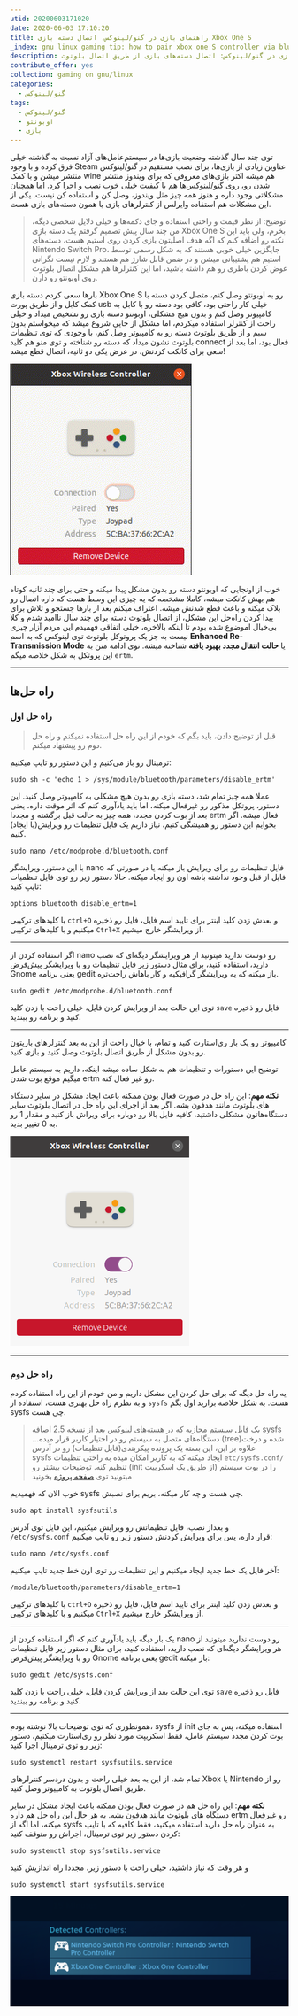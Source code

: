 ```yaml
---
utid: 20200603171020
date: 2020-06-03 17:10:20
title: راهنمای بازی در گنو/لینوکس، اتصال دسته بازی Xbox One S
_index: gnu linux gaming tip: how to pair xbox one S controller via bluetooth
description: سری راهنمای بازی در گنو/لینوکس: اتصال دسته‌های بازی از طریق اتصال بلوتوث
contribute_offer: yes
collection: gaming on gnu/linux
categories:
  - گنو/لینوکس
tags:
  - گنو/لینوکس
  - اوبونتو
  - بازی
---
```

توی چند سال گذشته وضعیت بازی‌ها در سیستم‌عامل‌های آزاد نسبت به گذشته خیلی فرق کرده و با وجود Steam عناوین زیادی از بازی‌ها، برای  نصب مستقیم در گنو/لینوکس منتشر میشن و با کمک wine هم میشه اکثر بازی‌های معروفی که برای ویندوز منتشر شدن رو، روی گنو/لینوکس‌ها هم با کیفیت خیلی خوب نصب و اجرا کرد. اما همچنان مشکلاتی وجود داره و هنوز همه چیز مثل ویندوز، وصل کن و استفاده کن نیست. یکی از این مشکلات هم استفاده وایرلس از کنترلرهای بازی یا همون دسته‌های بازی هست.

> توضیح: از نظر قیمت و راحتی استفاده و جای دکمه‌ها و خیلی دلایل شخصی دیگه، من چند سال پیش تصمیم گرفتم یک دسته بازی Xbox One S بخرم، ولی باید این نکته رو اضافه کنم که اگه هدف اصلیتون بازی کردن روی استیم هست، دسته‌های Nintendo Switch Pro، جایگزین خیلی خوبی هستند که به شکل رسمی توسط استیم هم پشتیبانی میشن و در ضمن قابل شارژ هم هستند و لازم نیست نگرانی عوض کردن باطری رو هم داشته باشید، اما این کنترلرها هم مشکل اتصال بلوتوث روی اوبونتو رو دارن.

بارها سعی کردم دسته بازی Xbox One S رو به اوبونتو وصل کنم، متصل کردن دسته با کمک کابل و از طریق پورت usb خیلی کار راحتی بود، کافی بود دسته رو با کابل به کامپیوتر وصل کنم و بدون هیچ مشکلی، اوبونتو دسته بازی رو تشخیص میداد و خیلی راحت از کنترلر استفاده میکردم، اما مشکل از جایی شروع میشد که میخواستم بدون سیم و از طریق بلوتوث دسته رو به کامپیوتر وصل کنم، با وجودی که توی تنظیمات بلوتوث نشون میداد که دسته رو شناخته و توی منو هم کلید connect فعال بود، اما بعد از سعی برای کانکت کردنش، در عرض یکی دو ثانیه، اتصال قطع میشد!

 ![connect, disconnect](/images/2020-06-03-xbox-one-s-01.gif)

خوب از اونجایی که اوبونتو دسته رو بدون مشکل پیدا میکنه و حتی برای چند ثانیه کوتاه هم بهش کانکت میشه، کاملا مشخصه که یه چیزی این وسط هست که داره اتصال رو بلاک میکنه و باعث قطع شدنش میشه. اعتراف میکنم بعد از بارها جستجو و تلاش برای پیدا کردن راه‌حل این مشکل، از اتصال بلوتوث دسته برای چند سال ناامید شدم و کلا بی‌خیال اموضوع شده بودم تا اینکه بالاخره، خیلی اتفاقی فهمیدم این مردم آزار چیزی نیست به جز یک پروتوکل بلوتوث توی لینوکس که به اسم **Enhanced Re-Transmission Mode** یا **حالت انتقال مجدد بهبود یافته** شناخته میشه. توی ادامه متن به این پروتکل به شکل خلاصه میگم  `ertm`.


***

## راه حل‌ها

### راه حل اول

> قبل از توضیح دادن، باید بگم که خودم از این راه حل استفاده نمیکنم و راه حل دوم رو پیشنهاد میکنم.

ترمینال رو باز می‌کنیم و این دستور رو تایپ میکنیم:

	sudo sh -c 'echo 1 > /sys/module/bluetooth/parameters/disable_ertm'


عملا همه چیز تمام شد، دسته بازی رو بدون هیچ مشکلی به کامپیوتر وصل کنید. این دستور، پروتکل مذکور رو غیرفعال میکنه، اما باید یادآوری کنم که اثر موقت داره، یعنی بعد از بوت کردن مجدد، همه چیز به حالت قبل برگشته و مجددا ertm فعال میشه. اگر بخوایم این دستور رو همیشگی کنیم، نیاز داریم یک فایل تنظیمات رو ویرایش(یا ایجاد) کنیم.

	sudo nano /etc/modprobe.d/bluetooth.conf

با این دستور، ویرایشگر nano فایل تنظیمات رو برای ویرایش باز میکنه یا در صورتی که فایل از قبل وجود نداشته باشه اون رو ایجاد میکنه. حالا دستور زیر رو توی فایل تنظمیات تایپ کنید:

	options bluetooth disable_ertm=1

با کلیدهای ترکیبی `ctrl+O` و بعدش زدن کلید اینتر برای تایید اسم فایل، فایل رو ذخیره میکنیم و با کلیدهای ترکیبی `Ctrl+X` از ویرایشگر خارج میشیم.

***
اگر استفاده کردن از nano رو دوست ندارید میتونید از هر ویرایشگر دیگه‌ای که نصب دارید، استفاده کنید، برای مثال دستور زیر فایل تنظیمات رو با ویرایشگر پیش‌فرض Gnome یعنی برنامه gedit باز میکنه که یه ویرایشگر گرافیکیه و کار باهاش راحت‌تره.

 	sudo gedit /etc/modprobe.d/bluetooth.conf

توی این حالت بعد از ویرایش کردن فایل، خیلی راحت با زدن کلید `save` فایل رو ذخیره کنید و برنامه رو ببندید.
***

کامپیوتر رو یک بار ری‌استارت کنید و تمام، با خیال راحت از این به بعد کنترلرهای بازیتون رو بدون مشکل از طریق اتصال بلوتوث وصل کنید و بازی کنید.

توضیح این دستورات و تنظیمات هم به شکل ساده میشه اینکه، داریم به سیستم عامل میگیم موقع بوت شدن ertm رو غیر فعال کنه.

**نکته مهم**: این راه حل در صورت فعال بودن ممکنه باعث ایجاد مشکل در سایر دستگاه های بلوتوث مانند هدفون بشه. اگر بعد از اجرای این راه حل در اتصال بلوتوث سایر دستگاه‌هاتون مشکلی داشتید، کافیه فایل بالا رو دوباره برای ویراش باز کنید و مقدار 1 رو به 0 تغییر بدید.

 ![connected](/images/2020-06-03-xbox-one-s-02.png)

***

### راه حل دوم

یه راه حل دیگه که برای حل کردن این مشکل داریم و من خودم از این راه استفاده کردم و به نظرم راه حل بهتری هست، استفاده از `sysfs` هست. به شکل خلاصه بزارید اول بگم sysfs چی هست.

> ‫sysfs یک فایل سیستم مجازیه که در هسته‌های لینوکس بعد از نسخه 2.5 اصافه شده و درخت(tree) دستگاه‌های متصل به سیستم رو در اختیار کاربر قرار میده... علاوه بر این، این بسته یک پرونده پیکربندی(فایل تنظیمات) رو در آدرس `/etc/sysfs.conf` ایجاد میکنه که به کاربر امکان میده به راحتی تنظیمات sysfs را در بوت سیستم (از طریق یک اسکریپت init) تنظیم کنه. توضیحات بیشتر رو میتونید توی [صفحه پروژه](http://linux-diag.sourceforge.net/Sysfsutils.html) بخونید

خوب الان که فهمیدیم sysfs چی هست و چه کار میکنه، بریم برای نصبش.

	sudo apt install sysfsutils

و بعداز نصب، فایل تنظیماتش رو ویرایش میکنیم، این فایل توی آدرس `/etc/sysfs.conf` قرار داره، پس برای ویرایش کردنش دستور زیر رو تایپ میکنیم:

	sudo nano /etc/sysfs.conf

آخر فایل یک خط جدید ایجاد میکنیم و این تنظیمات رو توی اون خط جدید تایپ میکنیم:

	/module/bluetooth/parameters/disable_ertm=1

با کلیدهای ترکیبی `ctrl+O` و بعدش زدن کلید اینتر برای تایید اسم فایل، فایل رو ذخیره میکنیم و با کلیدهای ترکیبی `Ctrl+X` از ویرایشگر خارج میشیم.

***
یک بار دیگه باید یادآوری کنم که اگر استفاده کردن از nano رو دوست ندارید میتونید از هر ویرایشگر دیگه‌ای که نصب دارید، استفاده کنید، برای مثال دستور زیر فایل تنظیمات رو با ویرایشگر پیش‌فرض Gnome یعنی برنامه gedit باز میکنه:

 	sudo gedit /etc/sysfs.conf

توی این حالت بعد از ویرایش کردن فایل، خیلی راحت با زدن کلید `save` فایل رو ذخیره کنید و برنامه رو ببندید.
***

همونطوری که توی توضیحات بالا نوشته بودم، sysfs از init استفاده میکنه، پس به جای بوت کردن مجدد سیستم عامل، فقط اسکریپت مورد نظر رو ری‌استارت میکنیم، دستور زیر رو توی ترمینال اجرا کنید:

	sudo systemctl restart sysfsutils.service 

تمام شد، از این به بعد خیلی راحت و بدون دردسر کنترلرهای Xbox یا Nintendo رو از طریق اتصال بلوتوث به کامپیوتر وصل کنید.

**نکته مهم**: این راه حل هم در صورت فعال بودن ممکنه باعث ایجاد مشکل در سایر دستگاه های بلوتوث مانند هدفون بشه. به هر حال این راه حل هم داره ertm رو غیرفعال میکنه، اما اگه از sysfs به عنوان راه حل دارید استفاده میکنید، فقط کافیه که با تایپ کردن دستور زیر توی ترمینال، اجراش رو متوقف کنید:

	sudo systemctl stop sysfsutils.service

و هر وقت که نیاز داشتید، خیلی راحت با دستور زیر، مجددا راه اندازیش کنید

	sudo systemctl start sysfsutils.service 

 ![connected](/images/2020-06-03-xbox-one-s-03.png)


